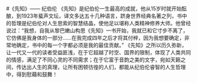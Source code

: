 #《先知》—— 纪伯伦
《先知》是纪伯伦一生最高的成就，他从15岁时就开始酝酿，到1923年蜚声文坛，译文多达五十几种语言，跻身世界经典名著之列，书中的哲理是纪伯伦对人生思索的智慧结晶，使他足以堪称人类精神修养大师。他曾经说过：“我想，自我从黎巴嫩山构思《先知》一书开始，我就已和它寸步不离了，它仿佛是我身体的一部分……在我完成四年之后才将其付梓，因为我想要确定，非常地确定，书中的每一个字都必须是我的最佳贡献。” 
    《先知》之所以历久弥新，让一代又一代的读者受益匪浅，在于它超越了时空、国界的限制，体现了人类共同的情感，满足了不同心灵的不同需求；在于它富于音韵之美的文字，宛如天籁之间，传达出人生的真理，让所有困顿彷徨的人们，都能从纪伯伦睿智的人生哲理中，得到慰藉和鼓舞！ 